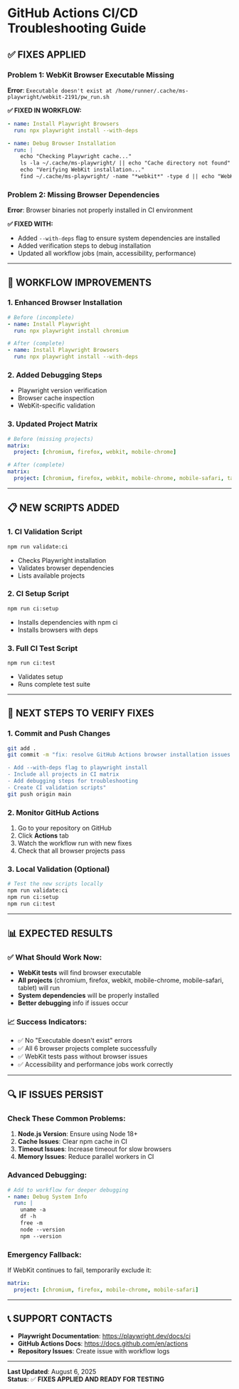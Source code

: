 # GitHub Actions CI/CD Troubleshooting Guide

## ✅ **FIXES APPLIED**

### **Problem 1: WebKit Browser Executable Missing**
**Error**: `Executable doesn't exist at /home/runner/.cache/ms-playwright/webkit-2191/pw_run.sh`

**✅ FIXED IN WORKFLOW:**
```yaml
- name: Install Playwright Browsers
  run: npx playwright install --with-deps

- name: Debug Browser Installation
  run: |
    echo "Checking Playwright cache..."
    ls -la ~/.cache/ms-playwright/ || echo "Cache directory not found"
    echo "Verifying WebKit installation..."
    find ~/.cache/ms-playwright/ -name "*webkit*" -type d || echo "WebKit not found"
```

### **Problem 2: Missing Browser Dependencies**
**Error**: Browser binaries not properly installed in CI environment

**✅ FIXED WITH:**
- Added `--with-deps` flag to ensure system dependencies are installed
- Added verification steps to debug installation
- Updated all workflow jobs (main, accessibility, performance)

---

## 🔧 **WORKFLOW IMPROVEMENTS**

### **1. Enhanced Browser Installation**
```yaml
# Before (incomplete)
- name: Install Playwright
  run: npx playwright install chromium

# After (complete)
- name: Install Playwright Browsers
  run: npx playwright install --with-deps
```

### **2. Added Debugging Steps**
- Playwright version verification
- Browser cache inspection
- WebKit-specific validation

### **3. Updated Project Matrix**
```yaml
# Before (missing projects)
matrix:
  project: [chromium, firefox, webkit, mobile-chrome]

# After (complete)
matrix:
  project: [chromium, firefox, webkit, mobile-chrome, mobile-safari, tablet]
```

---

## 📋 **NEW SCRIPTS ADDED**

### **1. CI Validation Script**
```bash
npm run validate:ci
```
- Checks Playwright installation
- Validates browser dependencies
- Lists available projects

### **2. CI Setup Script**
```bash
npm run ci:setup
```
- Installs dependencies with npm ci
- Installs browsers with deps

### **3. Full CI Test Script**
```bash
npm run ci:test
```
- Validates setup
- Runs complete test suite

---

## 🚀 **NEXT STEPS TO VERIFY FIXES**

### **1. Commit and Push Changes**
```bash
git add .
git commit -m "fix: resolve GitHub Actions browser installation issues

- Add --with-deps flag to playwright install
- Include all projects in CI matrix
- Add debugging steps for troubleshooting
- Create CI validation scripts"
git push origin main
```

### **2. Monitor GitHub Actions**
1. Go to your repository on GitHub
2. Click **Actions** tab
3. Watch the workflow run with new fixes
4. Check that all browser projects pass

### **3. Local Validation (Optional)**
```bash
# Test the new scripts locally
npm run validate:ci
npm run ci:setup
npm run ci:test
```

---

## 📊 **EXPECTED RESULTS**

### **✅ What Should Work Now:**
- **WebKit tests** will find browser executable
- **All projects** (chromium, firefox, webkit, mobile-chrome, mobile-safari, tablet) will run
- **System dependencies** will be properly installed
- **Better debugging** info if issues occur

### **📈 Success Indicators:**
- ✅ No "Executable doesn't exist" errors
- ✅ All 6 browser projects complete successfully
- ✅ WebKit tests pass without browser issues
- ✅ Accessibility and performance jobs work correctly

---

## 🔍 **IF ISSUES PERSIST**

### **Check These Common Problems:**

1. **Node.js Version**: Ensure using Node 18+
2. **Cache Issues**: Clear npm cache in CI
3. **Timeout Issues**: Increase timeout for slow browsers
4. **Memory Issues**: Reduce parallel workers in CI

### **Advanced Debugging:**
```yaml
# Add to workflow for deeper debugging
- name: Debug System Info
  run: |
    uname -a
    df -h
    free -m
    node --version
    npm --version
```

### **Emergency Fallback:**
If WebKit continues to fail, temporarily exclude it:
```yaml
matrix:
  project: [chromium, firefox, mobile-chrome, mobile-safari]
```

---

## 📞 **SUPPORT CONTACTS**

- **Playwright Documentation**: https://playwright.dev/docs/ci
- **GitHub Actions Docs**: https://docs.github.com/en/actions
- **Repository Issues**: Create issue with workflow logs

---

**Last Updated**: August 6, 2025  
**Status**: ✅ **FIXES APPLIED AND READY FOR TESTING**
